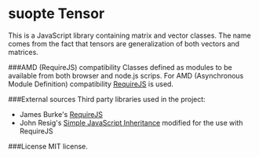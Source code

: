 # suopte Tensor
This is a JavaScript library containing matrix and vector classes.
The name comes from the fact that tensors are generalization of both vectors and matrices.

###AMD (RequireJS) compatibility
Classes defined as modules to be available from both browser and node.js scrips.
For AMD (Asynchronous Module Definition) compatibility [RequireJS](http://requirejs.org/) is used.

###External sources
Third party libraries used in the project:
* James Burke's [RequireJS](http://requirejs.org/)
* John Resig's [Simple JavaScript Inheritance](http://ejohn.org/blog/simple-javascript-inheritance/) modified for the use with RequireJS

###License
MIT license.
